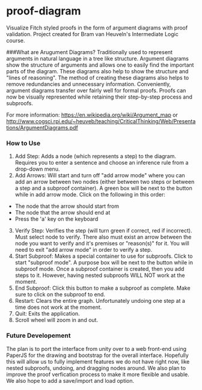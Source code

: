 # proof-diagram
Visualize Fitch styled proofs in the form of argument diagrams with proof validation.  Project created for Bram van Heuveln's Intermediate Logic course.

###What are Arugument Diagrams?
Traditionally used to represent arguments in natural language in a tree like structure.  Argument diagrams show the structure of arguments and allows one to easily find the important parts of the diagram.  These diagrams also help to show the structure and "lines of reasoning".  The method of creating these diagrams also helps to remove redundancies and unnecessary information.  Conveniently, argument diagrams transfer over fairly well for formal proofs.  Proofs can now be visually represented while retaining their step-by-step process and subproofs.

For more information: https://en.wikipedia.org/wiki/Argument_map or http://www.cogsci.rpi.edu/~heuveb/teaching/CriticalThinking/Web/Presentations/ArgumentDiagrams.pdf

### How to Use
1. Add Step:  Adds a node (which represents a step) to the diagram.  Requires you to enter a sentence and choose an inference rule from a drop-down menu.
2. Add Arrows: Will start and turn off "add arrow mode" where you can add an arrow between two nodes (either between two steps or between a step and a subproof container).  A green box will be next to the button while in add arrow mode.  Click on the following in this order:
  - The node that the arrow should start from
  - The node that the arrow should end at
  - Press the 'a' key on the keyboard
3. Verify Step: Verifies the step (will turn green if correct, red if incorrect).  Must select node to verify.  There also must exist an arrow between the node you want to verify and it's premises or "reason(s)" for it.  You will need to exit "add arrow mode" in order to verify a step.
4. Start Subproof: Makes a special container to use for subproofs.  Click to start "subproof mode".  A purpose box will be next to the button while in subproof mode.  Once a subproof container is created, then you add steps to it.  However, having nested subproofs WILL NOT work at the moment.
5. End Subproof: Click this button to make a subproof as complete.  Make sure to click on the subproof to end.
6. Restart: Clears the entire graph.  Unfortunately undoing one step at a time does not work at the moment.
7. Quit: Exits the application.
8. Scroll wheel will zoom in and out.

### Future Developement
The plan is to port the interface from unity over to a web front-end using PaperJS for the drawing and bootstrap for the overall interface.  Hopefully this will allow us to fully implement features we do not have right now, like nested subproofs, undoing, and dragging nodes around.  We also plan to improve the proof verfication process to make it more flexible and usable.  We also hope to add a save/import and load option.
